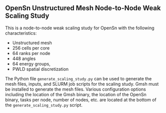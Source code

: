 ## OpenSn Unstructured Mesh Node-to-Node Weak Scaling Study

This is a node-to-node weak scaling study for OpenSn with the following
characteristics:

- Unstructured mesh
- 256 cells per core
- 64 ranks per node
- 448 angles
- 64 energy groups,
- PWLD spatial discretization

The Python file `generate_scaling_study.py` can be used to generate the mesh
files, inputs, and SLURM job scripts for the scaling study. Gmsh must be 
installed to generate the mesh files. Various configuration options including
the location of the Gmsh binary, the location of the OpenSn binary, tasks per
node, number of nodes, etc. are located at the bottom of the 
`generate_scaling_study.py` script.
